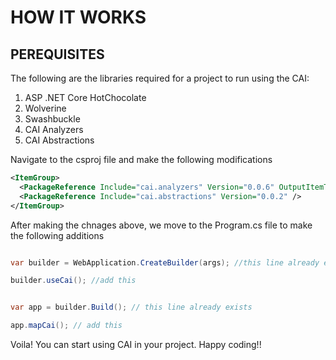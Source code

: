 # HOW IT WORKS

## PEREQUISITES
The following are the libraries required for a project to run using the CAI:

1. ASP .NET Core HotChocolate
2. Wolverine
3. Swashbuckle
4. CAI Analyzers
5. CAI Abstractions


Navigate to the csproj file and make the following modifications
```xml
<ItemGroup>
  <PackageReference Include="cai.analyzers" Version="0.0.6" OutputItemType="Analyzer" ReferenceOutputAssembly="false" />
  <PackageReference Include="cai.abstractions" Version="0.0.2" />
</ItemGroup>
```
After making the chnages above, we move to the Program.cs file to make the following additions

```c#

var builder = WebApplication.CreateBuilder(args); //this line already exists

builder.useCai(); //add this


var app = builder.Build(); // this line already exists

app.mapCai(); // add this


```

Voila! You can start using CAI in your project. Happy coding!!


